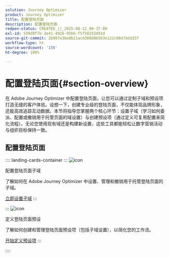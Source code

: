 ```yaml
---
solution: Journey Optimizer
product: Journey Optimizer
title: 配置登陆页面
description: 配置登陆页面
redpen-status: CREATED_||_2025-08-12_00-37-08
exl-id: 599d9f7b-3e41-4926-95b6-f5f58255d91d
source-git-commit: 2b907a3be8b11ac6308d0b563e122c88478d1d37
workflow-type: ht
source-wordcount: '158'
ht-degree: 100%

---
```


# 配置登陆页面{#section-overview}

在 Adobe Journey Optimizer 中配置登陆页面，让您可以通过定制子域和预设项打造无缝的客户体验。设想一下，创建专业级的登陆页面，不仅能体现品牌形象，还能高效追踪互动数据。本节将指导您掌握两个核心环节：设置子域（学习如何委派、配置或撤销用于托管页面的域设置）与创建预设项（通过定义可复用配置来简化流程）。无论您使用现有域还是构建新设置，这些工具都能轻松让数字营销活动与组织目标保持一致。

## 配置登陆页面

:::: landing-cards-container
:::
![icon](https://cdn.experienceleague.adobe.com/icons/gear.svg?lang=zh-Hans)

配置登陆页面子域

了解如何在 Adobe Journey Optimizer 中设置、管理和撤销用于托管登陆页面的子域。

[立即设置子域](../using/landing-pages/lp-subdomains.md)
:::

:::
![icon](https://cdn.experienceleague.adobe.com/icons/list-check.svg?lang=zh-Hans)

定义登陆页面预设

了解如何创建和管理登陆页面预设项（包括子域设置），以简化您的工作流。

[开始定义预设项](../using/landing-pages/lp-presets.md)
:::

::::
